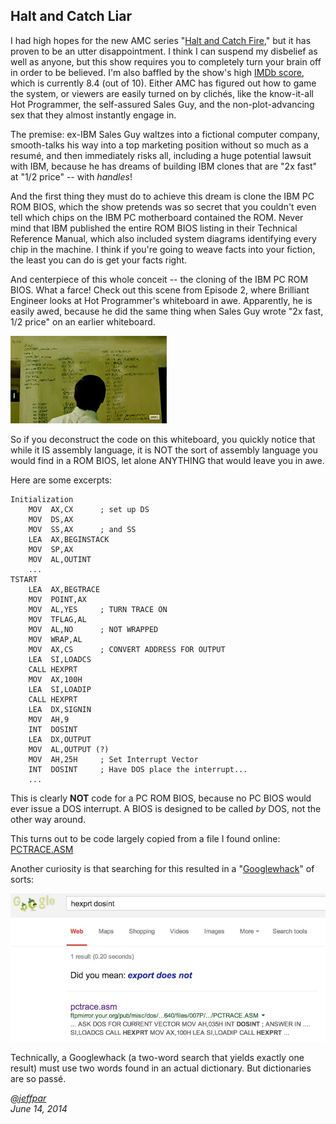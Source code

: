 Halt and Catch Liar
---
I had high hopes for the new AMC series "[Halt and Catch Fire](http://www.amctv.com/shows/halt-and-catch-fire),"
but it has proven to be an utter disappointment.  I think I can suspend my disbelief as well as anyone, but this
show requires you to completely turn your brain off in order to be believed.  I'm also baffled by the show's
high [IMDb score](http://www.imdb.com/title/tt2543312/), which is currently 8.4 (out of 10).  Either AMC has figured
out how to game the system, or viewers are easily turned on by clichés, like the know-it-all Hot Programmer,
the self-assured Sales Guy, and the non-plot-advancing sex that they almost instantly engage in.

The premise: ex-IBM Sales Guy waltzes into a fictional computer company, smooth-talks his way into a top
marketing position without so much as a resumé, and then immediately risks all, including a huge potential lawsuit
with IBM, because he has dreams of building IBM clones that are "2x fast" at "1/2 price" -- with *handles*!

And the first thing they must do to achieve this dream is clone the IBM PC ROM BIOS, which the show pretends
was so secret that you couldn't even tell which chips on the IBM PC motherboard contained the ROM.  Never mind
that IBM published the entire ROM BIOS listing in their Technical Reference Manual, which also included system
diagrams identifying every chip in the machine.  I think if you're going to weave facts into your fiction,
the least you can do is get your facts right.

And centerpiece of this whole conceit -- the cloning of the IBM PC ROM BIOS.  What a farce!  Check out this
scene from Episode 2, where Brilliant Engineer looks at Hot Programmer's whiteboard in awe.  Apparently, he
is easily awed, because he did the same thing when Sales Guy wrote "2x fast, 1/2 price" on an earlier whiteboard.

!["Halt and Catch Fire" Scene from Episode 2](Halt_and_Catch_Liar-thumbnail.jpg "link:Halt_and_Catch_Liar.jpg")

So if you deconstruct the code on this whiteboard, you quickly notice that while it IS assembly language, it is
NOT the sort of assembly language you would find in a ROM BIOS, let alone ANYTHING that would leave you in awe.

Here are some excerpts:

	Initialization
		MOV  AX,CX      ; set up DS
		MOV  DS,AX
		MOV  SS,AX      ; and SS
		LEA  AX,BEGINSTACK
		MOV  SP,AX
		MOV  AL,OUTINT
		...
	TSTART
		LEA  AX,BEGTRACE
		MOV  POINT,AX
		MOV  AL,YES     ; TURN TRACE ON
		MOV  TFLAG,AL
		MOV  AL,NO      ; NOT WRAPPED
		MOV  WRAP,AL
		MOV  AX,CS      ; CONVERT ADDRESS FOR OUTPUT
		LEA  SI,LOADCS
		CALL HEXPRT
		MOV  AX,100H
		LEA  SI,LOADIP
		CALL HEXPRT
		LEA  DX,SIGNIN
		MOV  AH,9
		INT  DOSINT
		LEA  DX,OUTPUT
		MOV  AL,OUTPUT (?)
		MOV  AH,25H     ; Set Interrupt Vector
		INT  DOSINT     ; Have DOS place the interrupt...
		...

This is clearly **NOT** code for a PC ROM BIOS, because no PC BIOS would ever issue a DOS interrupt.
A BIOS is designed to be called *by* DOS, not the other way around.

This turns out to be code largely copied from a file I found online: [PCTRACE.ASM](http://ftpmirror.your.org/pub/misc/dos/RbbsInABoxVol1No2_640/files/007P/PCTRACE.ZIP-contents/PCTRACE.ASM)

Another curiosity is that searching for this resulted in a "[Googlewhack](http://en.wikipedia.org/wiki/Googlewhack)"
of sorts:

![Googlewhack](googlewhack.jpg)

Technically, a Googlewhack (a two-word search that yields exactly one result) must use two words found in an actual
dictionary.  But dictionaries are so passé.

*[@jeffpar](http://twitter.com/jeffpar)*  
*June 14, 2014*